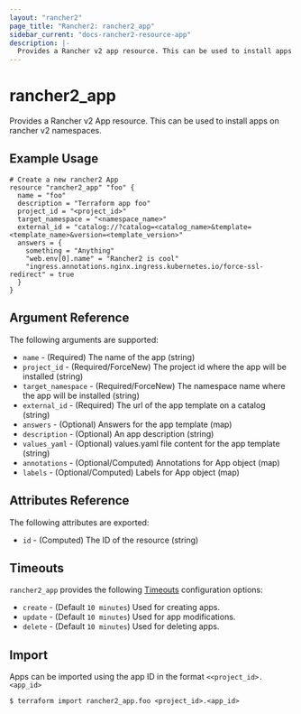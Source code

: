 ```yaml
---
layout: "rancher2"
page_title: "Rancher2: rancher2_app"
sidebar_current: "docs-rancher2-resource-app"
description: |-
  Provides a Rancher v2 app resource. This can be used to install apps on rancher v2 namespaces.
---
```


# rancher2\_app

Provides a Rancher v2 App resource. This can be used to install apps on rancher v2 namespaces.

## Example Usage

```hcl
# Create a new rancher2 App
resource "rancher2_app" "foo" {
  name = "foo"
  description = "Terraform app foo"
  project_id = "<project_id>"
  target_namespace = "<namespace_name>"
  external_id = "catalog://?catalog=<catalog_name>&template=<template_name>&version=<template_version>"
  answers = {
    something = "Anything"
    "web.env[0].name" = "Rancher2 is cool"
    "ingress.annotations.nginx.ingress.kubernetes.io/force-ssl-redirect" = true
  }
}
```

## Argument Reference

The following arguments are supported:

* `name` - (Required) The name of the app (string)
* `project_id` - (Required/ForceNew) The project id where the app will be installed (string)
* `target_namespace` - (Required/ForceNew) The namespace name where the app will be installed (string)
* `external_id` - (Required) The url of the app template on a catalog (string)
* `answers` - (Optional) Answers for the app template (map)
* `description` - (Optional) An app description (string)
* `values_yaml` - (Optional) values.yaml file content for the app template (string)
* `annotations` - (Optional/Computed) Annotations for App object (map)
* `labels` - (Optional/Computed) Labels for App object (map)

## Attributes Reference

The following attributes are exported:

* `id` - (Computed) The ID of the resource (string)

## Timeouts

`rancher2_app` provides the following
[Timeouts](https://www.terraform.io/docs/configuration/resources.html#operation-timeouts) configuration options:

- `create` - (Default `10 minutes`) Used for creating apps.
- `update` - (Default `10 minutes`) Used for app modifications.
- `delete` - (Default `10 minutes`) Used for deleting apps.

## Import

Apps can be imported using the app ID in the format `<<project_id>.<app_id>`

```
$ terraform import rancher2_app.foo <project_id>.<app_id>
```